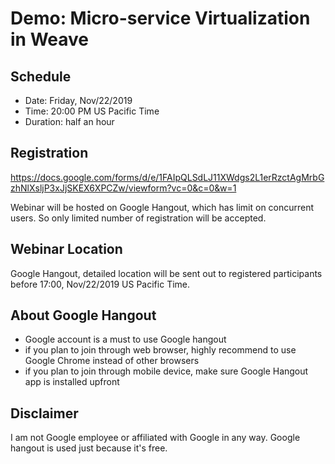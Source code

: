 # Demo: Micro-service Virtualization in Weave

## Schedule 
- Date: Friday, Nov/22/2019
- Time: 20:00 PM US Pacific Time
- Duration: half an hour

## Registration
https://docs.google.com/forms/d/e/1FAIpQLSdLJ11XWdgs2L1erRzctAgMrbGzhNlXsljP3xJjSKEX6XPCZw/viewform?vc=0&c=0&w=1

Webinar will be hosted on Google Hangout, which has limit on concurrent users. So only limited number of registration 
will be accepted. 

## Webinar Location
Google Hangout, detailed location will be sent out to registered participants before 17:00, Nov/22/2019 US Pacific Time.

## About Google Hangout
- Google account is a must to use Google hangout
- if you plan to join through web browser, highly recommend to use Google Chrome instead of other browsers
- if you plan to join through mobile device, make sure Google Hangout app is installed upfront

## Disclaimer

I am not Google employee or affiliated with Google in any way. Google hangout is used just because it's free.

 